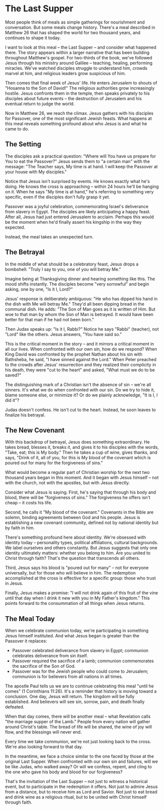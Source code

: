 # The Last Supper

Most people think of meals as simple gatherings for nourishment and conversation. But some meals change history. There's a meal described in Matthew 26 that has shaped the world for two thousand years, and continues to shape it today.

I want to look at this meal – the Last Supper – and consider what happened there. The story appears within a larger narrative that has been building throughout Matthew's gospel. For two-thirds of the book, we've followed Jesus through his ministry around Galilee – teaching, healing, performing miracles. We've watched disciples struggle to understand him, crowds marvel at him, and religious leaders grow suspicious of him.

Then comes that final week of Jesus' life. He enters Jerusalem to shouts of "Hosanna to the Son of David!" The religious authorities grow increasingly hostile. Jesus confronts them in the temple, then speaks privately to his disciples about future events – the destruction of Jerusalem and his eventual return to judge the world.

Now in Matthew 26, we reach the climax. Jesus gathers with his disciples for Passover, one of the most significant Jewish feasts. What happens at this meal reveals something profound about who Jesus is and what he came to do.

## The Setting

The disciples ask a practical question: "Where will You have us prepare for You to eat the Passover?" Jesus sends them to "a certain man" with the message: "The Teacher says, My time is at hand. I will keep the Passover at your house with My disciples."

Notice that Jesus isn't surprised by events. He knows exactly what he's doing. He knows the cross is approaching – within 24 hours he'll be hanging on it. When he says "My time is at hand," he's referring to something very specific, even if the disciples don't fully grasp it yet.

Passover was a joyful celebration, commemorating Israel's deliverance from slavery in Egypt. The disciples are likely anticipating a happy feast. After all, Jesus had just entered Jerusalem to acclaim. Perhaps this would be the moment when he'd finally assert his kingship in the way they expected.

Instead, the meal takes an unexpected turn.

## The Betrayal

In the middle of what should be a celebratory feast, Jesus drops a bombshell: "Truly I say to you, one of you will betray Me."

Imagine being at Thanksgiving dinner and hearing something like this. The mood shifts instantly. The disciples become "very sorrowful" and begin asking, one by one, "Is it I, Lord?"

Jesus' response is deliberately ambiguous: "He who has dipped his hand in the dish with Me will betray Me." They'd all been dipping bread in the communal dish. He adds: "The Son of Man goes as it is written of Him. But woe to that man by whom the Son of Man is betrayed. It would have been better for that man if he had not been born."

Then Judas speaks up: "Is it I, Rabbi?" Notice he says "Rabbi" (teacher), not "Lord" like the others. Jesus answers, "You have said so."

This is the critical moment in the story – and it mirrors a critical moment in all our lives. When confronted with our own sin, how do we respond? When King David was confronted by the prophet Nathan about his sin with Bathsheba, he said, "I have sinned against the Lord." When Peter preached to the crowds after Jesus' resurrection and they realized their complicity in his death, they were "cut to the heart" and asked, "What must we do to be saved?"

The distinguishing mark of a Christian isn't the absence of sin – we're all sinners. It's what we do when confronted with our sin. Do we try to hide it, blame someone else, or minimize it? Or do we plainly acknowledge, "It is I, I did it"?

Judas doesn't confess. He isn't cut to the heart. Instead, he soon leaves to finalize his betrayal.

## The New Covenant

With this backdrop of betrayal, Jesus does something extraordinary. He takes bread, blesses it, breaks it, and gives it to his disciples with the words, "Take, eat; this is My body." Then he takes a cup of wine, gives thanks, and says, "Drink of it, all of you, for this is My blood of the covenant which is poured out for many for the forgiveness of sins."

What would become a regular part of Christian worship for the next two thousand years began in this moment. And it began with Jesus himself – not with the church, not with the apostles, but with Jesus directly.

Consider what Jesus is saying. First, he's saying that through his body and blood, there will be "forgiveness of sins." The forgiveness he offers isn't cheap – it costs his life.

Second, he calls it "My blood of the covenant." Covenants in the Bible are solemn, binding agreements between God and his people. Jesus is establishing a new covenant community, defined not by national identity but by faith in him.

There's something profound here about identity. We're obsessed with identity today – personality types, political affiliations, cultural backgrounds. We label ourselves and others constantly. But Jesus suggests that only one identity ultimately matters: whether you belong to him. Are you united to Christ through faith? That's the question that transcends all others.

Third, Jesus says his blood is "poured out for many" – not for everyone universally, but for those who will believe in him. The redemption accomplished at the cross is effective for a specific group: those who trust in Jesus.

Finally, Jesus makes a promise: "I will not drink again of this fruit of the vine until that day when I drink it new with you in My Father's kingdom." This points forward to the consummation of all things when Jesus returns.

## The Meal Today

When we celebrate communion today, we're participating in something Jesus himself instituted. And what Jesus began is greater than the Passover it replaces:

- Passover celebrated deliverance from slavery in Egypt; communion celebrates deliverance from sin itself.
- Passover required the sacrifice of a lamb; communion commemorates the sacrifice of the Son of God.
- Passover was for the Jewish people who could come to Jerusalem; communion is for believers from all nations in all times.

The apostle Paul tells us we are to continue celebrating this meal "until he comes" (1 Corinthians 11:26). It's a reminder that history is moving toward a conclusion. One day, Jesus will return. The kingdom will be fully established. And believers will see sin, sorrow, pain, and death finally defeated.

When that day comes, there will be another meal – what Revelation calls "the marriage supper of the Lamb." People from every nation will gather around Christ's table. The bread of life will be shared, the wine of joy will flow, and the blessings will never end.

Every time we take communion, we're not just looking back to the cross. We're also looking forward to that day.

In the meantime, we face a choice similar to the one faced by those at the original Last Supper. When confronted with our own sin and failures, will we be like Judas, who walked away? Or will we confess, repent, and cling to the one who gave his body and blood for our forgiveness?

That's the invitation of the Last Supper – not just to witness a historical event, but to participate in the redemption it offers. Not just to admire Jesus from a distance, but to receive him as Lord and Savior. Not just to eat bread and drink wine as a religious ritual, but to be united with Christ himself through faith.
